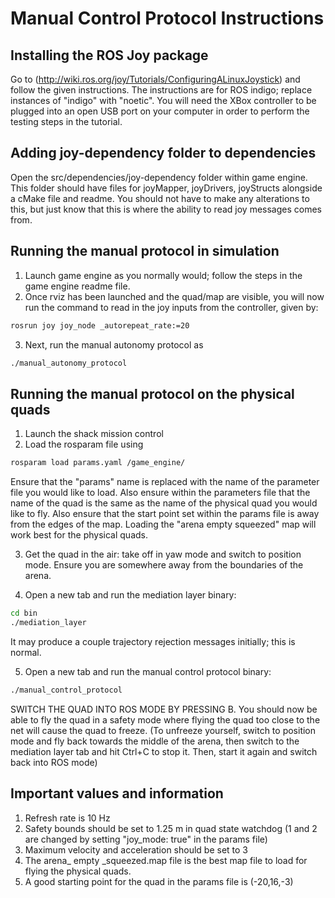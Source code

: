 # Manual Control Protocol Instructions
## Installing the ROS Joy package
Go to (http://wiki.ros.org/joy/Tutorials/ConfiguringALinuxJoystick) and follow
the given instructions. The instructions are for ROS indigo; replace instances
of "indigo" with "noetic". You will need the XBox controller to be plugged into
an open USB port on your computer in order to perform the testing steps in
the tutorial.

## Adding joy-dependency folder to dependencies
Open the src/dependencies/joy-dependency folder within game engine. This folder
should have files for joyMapper, joyDrivers, joyStructs alongside a cMake file
and readme. You should not have to make any alterations to this, but just know
that this is where the ability to read joy messages comes from.

## Running the manual protocol in simulation
1. Launch game engine as you normally would; follow the steps in the game engine
readme file.
2. Once rviz has been launched and the quad/map are visible, you will now run
the command to read in the joy inputs from the controller, given by:
```bash
rosrun joy joy_node _autorepeat_rate:=20
```
3. Next, run the manual autonomy protocol as
```bash
./manual_autonomy_protocol
```

## Running the manual protocol on the physical quads
1. Launch the shack mission control
2. Load the rosparam file using
```bash
rosparam load params.yaml /game_engine/
```
Ensure that the "params" name is replaced with the name of the parameter file
you would like to load. Also ensure within the parameters file that the name of 
the quad is the same as the name of the physical quad you would like to fly.
Also ensure that the start point set within the params file is away from the 
edges of the map. Loading the "arena empty squeezed" map will work best for
the physical quads.

3. Get the quad in the air: take off in yaw mode and switch to position mode.
Ensure you are somewhere away from the boundaries of the arena.

4. Open a new tab and run the mediation layer binary:
```bash
cd bin
./mediation_layer
```
It may produce a couple trajectory rejection messages initially; this is normal.

5. Open a new tab and run the manual control protocol binary:
```bash
./manual_control_protocol
```
SWITCH THE QUAD INTO ROS MODE BY PRESSING B. You should now be able to fly
the quad in a safety mode where flying the quad too close to the net will
cause the quad to freeze. (To unfreeze yourself, switch to position mode and 
fly back towards the middle of the arena, then switch to the mediation layer
tab and hit Ctrl+C to stop it. Then, start it again and switch back into ROS
mode)

## Important values and information
1. Refresh rate is 10 Hz
2. Safety bounds should be set to 1.25 m in quad state watchdog
(1 and 2 are changed by setting "joy_mode: true" in the params file)
3. Maximum velocity and acceleration should be set to 3
4. The arena_ empty _squeezed.map file is the best map file
   to load for flying the physical quads.
5. A good starting point for the quad in the params file is (-20,16,-3)


